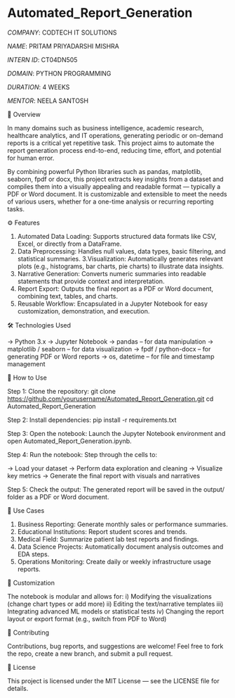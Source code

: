 # Automated_Report_Generation

*COMPANY*: CODTECH IT SOLUTIONS

*NAME*: PRITAM PRIYADARSHI MISHRA

*INTERN ID*: CT04DN505

*DOMAIN*: PYTHON PROGRAMMING

*DURATION*: 4 WEEKS

*MENTOR*: NEELA SANTOSH

🧩 Overview

In many domains such as business intelligence, academic research, healthcare analytics, and IT operations, generating periodic or on-demand reports is a critical yet repetitive task. This project aims to automate the report generation process end-to-end, reducing time, effort, and potential for human error.

By combining powerful Python libraries such as pandas, matplotlib, seaborn, fpdf or docx, this project extracts key insights from a dataset and compiles them into a visually appealing and readable format — typically a PDF or Word document. It is customizable and extensible to meet the needs of various users, whether for a one-time analysis or recurring reporting tasks.

⚙️ Features

1. Automated Data Loading: Supports structured data formats like CSV, Excel, or directly from a DataFrame.
2. Data Preprocessing: Handles null values, data types, basic filtering, and statistical summaries.
3.Visualization: Automatically generates relevant plots (e.g., histograms, bar charts, pie charts) to illustrate data insights.
4. Narrative Generation: Converts numeric summaries into readable statements that provide context and interpretation.
5. Report Export: Outputs the final report as a PDF or Word document, combining text, tables, and charts.
6. Reusable Workflow: Encapsulated in a Jupyter Notebook for easy customization, demonstration, and execution.

🛠 Technologies Used

-> Python 3.x
-> Jupyter Notebook
-> pandas – for data manipulation
-> matplotlib / seaborn – for data visualization
-> fpdf / python-docx – for generating PDF or Word reports
-> os, datetime – for file and timestamp management

🚀 How to Use

Step 1: Clone the repository:
git clone https://github.com/yourusername/Automated_Report_Generation.git
cd Automated_Report_Generation

Step 2: Install dependencies:
pip install -r requirements.txt

Step 3: Open the notebook:
Launch the Jupyter Notebook environment and open Automated_Report_Generation.ipynb.

Step 4: Run the notebook:
Step through the cells to:

-> Load your dataset
-> Perform data exploration and cleaning
-> Visualize key metrics
-> Generate the final report with visuals and narratives

Step 5: Check the output:
The generated report will be saved in the output/ folder as a PDF or Word document.

🎯 Use Cases

1. Business Reporting: Generate monthly sales or performance summaries.
2. Educational Institutions: Report student scores and trends.
3. Medical Field: Summarize patient lab test reports and findings.
4. Data Science Projects: Automatically document analysis outcomes and EDA steps.
5. Operations Monitoring: Create daily or weekly infrastructure usage reports.

🧠 Customization

The notebook is modular and allows for:
i) Modifying the visualizations (change chart types or add more)
ii) Editing the text/narrative templates
iii) Integrating advanced ML models or statistical tests
iv) Changing the report layout or export format (e.g., switch from PDF to Word)

🤝 Contributing

Contributions, bug reports, and suggestions are welcome! Feel free to fork the repo, create a new branch, and submit a pull request.

📜 License

This project is licensed under the MIT License — see the LICENSE file for details.
